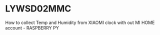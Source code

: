 # LYWSD02MMC
How to collect Temp and Humidity from XIAOMI clock with out MI HOME account - RASPBERRY PY
